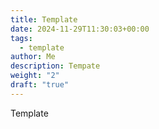 ```yaml
---
title: Template
date: 2024-11-29T11:30:03+00:00
tags:
  - template
author: Me
description: Tempate
weight: "2"
draft: "true"
---
```

Template